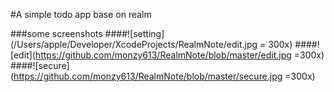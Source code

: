 #A simple todo app base on realm

###some screenshots
####![setting](/Users/apple/Developer/XcodeProjects/RealmNote/edit.jpg = 300x)
####![edit](https://github.com/monzy613/RealmNote/blob/master/edit.jpg =300x)
####![secure](https://github.com/monzy613/RealmNote/blob/master/secure.jpg =300x)
